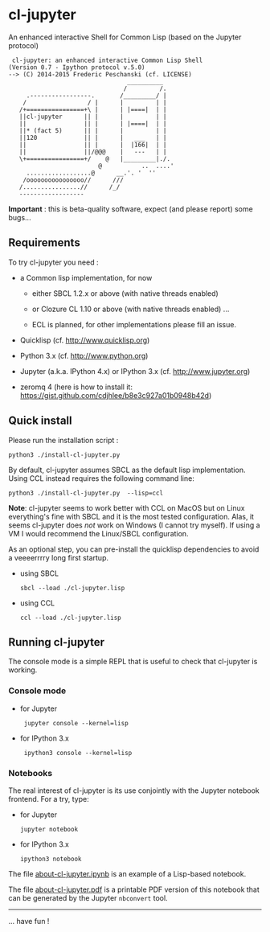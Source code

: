 
cl-jupyter
==========

An enhanced interactive Shell for Common Lisp (based on the Jupyter protocol)

```
 cl-jupyter: an enhanced interactive Common Lisp Shell
(Version 0.7 - Ipython protocol v.5.0)
--> (C) 2014-2015 Frederic Peschanski (cf. LICENSE)
                                 __________       
                                /         /.      
     .-----------------.       /_________/ |      
    /                 / |      |         | |      
   /+================+\ |      | |====|  | |      
   ||cl-jupyter      || |      |         | |      
   ||                || |      | |====|  | |      
   ||* (fact 5)      || |      |         | |      
   ||120             || |      |   ___   | |      
   ||                || |      |  |166|  | |      
   ||                ||/@@@    |   ---   | |      
   \+================+/    @   |_________|./.     
                         @           ..  ....'    
     ..................@      __.'. '  ''         
    /oooooooooooooooo//      ///                  
   /................//      /_/                   
   ------------------                          
```

**Important** : this is beta-quality software, expect (and please report) some bugs... 

## Requirements ##

To try cl-jupyter you need :

 - a Common lisp implementation, for now

   - either SBCL 1.2.x or above (with native threads enabled)

   - or Clozure CL 1.10 or above (with native threads enabled) ...

   - ECL is planned, for other implementations please fill an issue.

 - Quicklisp (cf. http://www.quicklisp.org)

 - Python 3.x (cf. http://www.python.org)

 - Jupyter (a.k.a. IPython 4.x) or IPython 3.x (cf. http://www.jupyter.org)
 
 - zeromq 4 (here is how to install it: https://gist.github.com/cdjhlee/b8e3c927a01b0948b42d)

## Quick install ##

Please run the installation script :

    python3 ./install-cl-jupyter.py

By default, cl-jupyter assumes SBCL as the default lisp implementation. Using CCL instead requires
the following command line:

    python3 ./install-cl-jupyter.py  --lisp=ccl

**Note**: cl-jupyter seems to work better with CCL on MacOS but on Linux everything's fine with SBCL
 and it is the most tested configuration. Alas, it seems cl-jupyter does *not* work on Windows (I cannot try myself).
 If using a VM I would recommend the Linux/SBCL configuration.

As an optional step, you can pre-install the quicklisp dependencies to avoid
a veeeerrrry long first startup.

  - using SBCL

        sbcl --load ./cl-jupyter.lisp

  - using CCL

        ccl --load ./cl-jupyter.lisp

## Running cl-jupyter

The console mode is a simple REPL that is useful to
check that cl-jupyter is working.

### Console mode

 - for Jupyter

        jupyter console --kernel=lisp

 - for IPython 3.x

        ipython3 console --kernel=lisp

### Notebooks

The real interest of cl-jupyter is its use conjointly
 with the Jupyter notebook frontend. For a try, type:

  - for Jupyter

        jupyter notebook

  - for IPython 3.x

        ipython3 notebook

The file [about-cl-jupyter.ipynb](https://github.com/fredokun/cl-jupyter/blob/master/about-cl-jupyter.ipynb) is an example of a Lisp-based notebook.

The file [about-cl-jupyter.pdf](https://github.com/fredokun/cl-jupyter/blob/master/about-cl-jupyter.pdf) is a printable PDF version of this notebook that can be generated by the Jupyter `nbconvert` tool.

----

 ... have fun !

